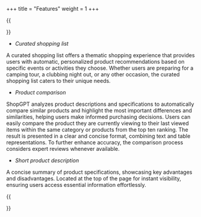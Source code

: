 +++
title = "Features"
weight = 1
+++

{{<section title="Features">}}

- *Curated shopping list*

A curated shopping list offers a thematic shopping experience that provides users with automatic, personalized product recommendations based on specific events or activities they choose. Whether users are preparing for a camping tour, a clubbing night out, or any other occasion, the curated shopping list caters to their unique needs.

- *Product comparison*

ShopGPT analyzes product descriptions and specifications to automatically compare similar products and highlight the most important differences and similarities, helping users make informed purchasing decisions. Users can easily compare the product they are currently viewing to their last viewed items within the same category or products from the top ten ranking. The result is presented in a clear and concise format, combining text and table representations. To further enhance accuracy, the comparison process considers expert reviews whenever available.

- *Short product description*

A concise summary of product specifications, showcasing key advantages and disadvantages. Located at the top of the page for instant visibility, ensuring users access essential information effortlessly.

{{</section>}}